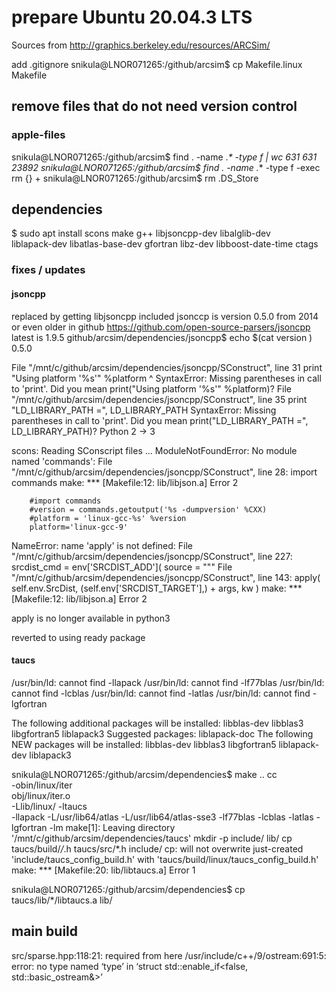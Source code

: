 # prepare Ubuntu 20.04.3 LTS

Sources from http://graphics.berkeley.edu/resources/ARCSim/

add .gitignore
snikula@LNOR071265:/github/arcsim$ cp Makefile.linux Makefile

## remove files that do not need version control

### apple-files
snikula@LNOR071265:/github/arcsim$ find . -name ._\* -type f | wc
    631     631   23892
snikula@LNOR071265:/github/arcsim$ find . -name ._\* -type f -exec rm {} +
snikula@LNOR071265:/github/arcsim$ rm .DS_Store

## dependencies

$ sudo apt install scons make g++ libjsoncpp-dev libalglib-dev \
 liblapack-dev libatlas-base-dev gfortran libz-dev libboost-date-time ctags

### fixes / updates

#### jsoncpp 
replaced by getting libjsoncpp
included jsonccp is version 0.5.0 from 2014 or even older
in github https://github.com/open-source-parsers/jsoncpp latest is 1.9.5
github/arcsim/dependencies/jsoncpp$ echo $(cat version )
0.5.0

 File "/mnt/c/github/arcsim/dependencies/jsoncpp/SConstruct", line 31
    print "Using platform '%s'" %platform
          ^
SyntaxError: Missing parentheses in call to 'print'. Did you mean print("Using platform '%s'" %platform)?
  File "/mnt/c/github/arcsim/dependencies/jsoncpp/SConstruct", line 35
    print "LD_LIBRARY_PATH =", LD_LIBRARY_PATH
SyntaxError: Missing parentheses in call to 'print'. Did you mean print("LD_LIBRARY_PATH =", LD_LIBRARY_PATH)?
Python 2 -> 3

scons: Reading SConscript files ...
ModuleNotFoundError: No module named 'commands':
  File "/mnt/c/github/arcsim/dependencies/jsoncpp/SConstruct", line 28:
    import commands
make: *** [Makefile:12: lib/libjson.a] Error 2

```
	#import commands
	#version = commands.getoutput('%s -dumpversion' %CXX)
	#platform = 'linux-gcc-%s' %version
	platform='linux-gcc-9'
```

NameError: name 'apply' is not defined:
  File "/mnt/c/github/arcsim/dependencies/jsoncpp/SConstruct", line 227:
    srcdist_cmd = env['SRCDIST_ADD']( source = """
  File "/mnt/c/github/arcsim/dependencies/jsoncpp/SConstruct", line 143:
    apply( self.env.SrcDist, (self.env['SRCDIST_TARGET'],) + args, kw )
make: *** [Makefile:12: lib/libjson.a] Error 2

apply is no longer available in python3

reverted to using ready package

#### taucs
/usr/bin/ld: cannot find -llapack
/usr/bin/ld: cannot find -lf77blas
/usr/bin/ld: cannot find -lcblas
/usr/bin/ld: cannot find -latlas
/usr/bin/ld: cannot find -lgfortran

The following additional packages will be installed:
  libblas-dev libblas3 libgfortran5 liblapack3
Suggested packages:
  liblapack-doc
The following NEW packages will be installed:
  libblas-dev libblas3 libgfortran5 liblapack-dev liblapack3

snikula@LNOR071265:/github/arcsim/dependencies$ make
..
cc   \
-obin/linux/iter \
obj/linux/iter.o \
-Llib/linux/ -ltaucs \
-llapack -L/usr/lib64/atlas -L/usr/lib64/atlas-sse3 -lf77blas -lcblas -latlas -lgfortran -lm
make[1]: Leaving directory '/mnt/c/github/arcsim/dependencies/taucs'
mkdir -p include/ lib/
cp taucs/build/*/*.h taucs/src/*.h include/
cp: will not overwrite just-created 'include/taucs_config_build.h' with 'taucs/build/linux/taucs_config_build.h'
make: *** [Makefile:20: lib/libtaucs.a] Error 1

snikula@LNOR071265:/github/arcsim/dependencies$         cp taucs/lib/*/libtaucs.a lib/

## main build

src/sparse.hpp:118:21:   required from here
/usr/include/c++/9/ostream:691:5: error: no type named ‘type’ in ‘struct std::enable_if<false, std::basic_ostream<char>&>’
